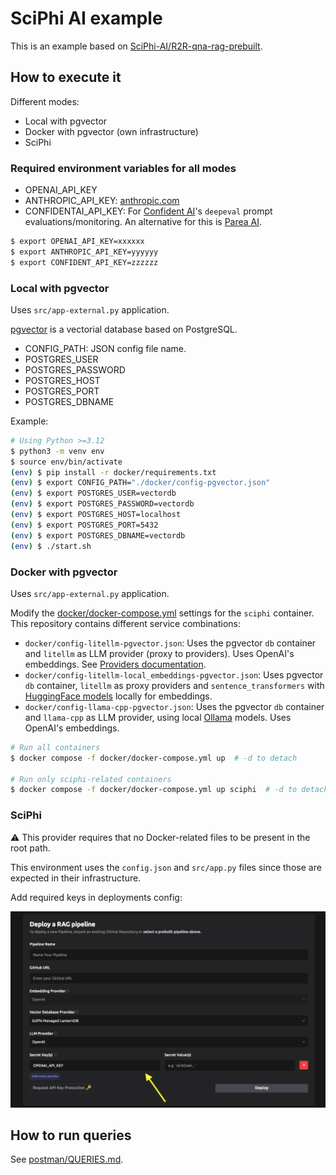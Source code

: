 # SciPhi AI example

This is an example based on [SciPhi-AI/R2R-qna-rag-prebuilt](https://github.com/SciPhi-AI/R2R-qna-rag-prebuilt).

## How to execute it

Different modes:

* Local with pgvector
* Docker with pgvector (own infrastructure)
* SciPhi

### Required environment variables for all modes

* OPENAI_API_KEY
* ANTHROPIC_API_KEY: [anthropic.com](https://www.anthropic.com)
* CONFIDENTAI_API_KEY: For [Confident AI](https://confident-ai.com/)'s `deepeval` 
  prompt evaluations/monitoring. An alternative for this is [Parea AI](https://parea.ai).

```bash
$ export OPENAI_API_KEY=xxxxxx
$ export ANTHROPIC_API_KEY=yyyyyy
$ export CONFIDENT_API_KEY=zzzzzz
```

### Local with pgvector

Uses `src/app-external.py` application.

[pgvector](https://github.com/pgvector/pgvector/) is a vectorial database based
on PostgreSQL.

* CONFIG_PATH: JSON config file name.
* POSTGRES_USER
* POSTGRES_PASSWORD
* POSTGRES_HOST
* POSTGRES_PORT
* POSTGRES_DBNAME

Example: 

```bash
# Using Python >=3.12
$ python3 -m venv env
$ source env/bin/activate
(env) $ pip install -r docker/requirements.txt
(env) $ export CONFIG_PATH="./docker/config-pgvector.json"
(env) $ export POSTGRES_USER=vectordb
(env) $ export POSTGRES_PASSWORD=vectordb
(env) $ export POSTGRES_HOST=localhost
(env) $ export POSTGRES_PORT=5432
(env) $ export POSTGRES_DBNAME=vectordb
(env) $ ./start.sh
```

### Docker with pgvector

Uses `src/app-external.py` application.

Modify the [docker/docker-compose.yml](docker/docker-compose.yml) settings for
the `sciphi` container. This repository contains different service combinations:

* `docker/config-litellm-pgvector.json`: Uses the pgvector `db` container and
  `litellm` as LLM provider (proxy to providers). Uses OpenAI's embeddings. See
  [Providers documentation](https://r2r-docs.sciphi.ai/providers/embeddings#available-models).
* `docker/config-litellm-local_embeddings-pgvector.json`: Uses pgvector `db` container,
  `litellm` as proxy providers and `sentence_transformers` with
  [HuggingFace models](https://huggingface.co/) locally for embeddings.  
* `docker/config-llama-cpp-pgvector.json`: Uses the pgvector `db` container and
  `llama-cpp` as LLM provider, using local [Ollama](https://ollama.com/library)
  models. Uses OpenAI's embeddings.

```bash
# Run all containers
$ docker compose -f docker/docker-compose.yml up  # -d to detach

# Run only sciphi-related containers
$ docker compose -f docker/docker-compose.yml up sciphi  # -d to detach
```

### SciPhi

:warning: This provider requires that no Docker-related files to be present in
the root path.

This environment uses the `config.json` and `src/app.py` files since those are
expected in their infrastructure.

Add required keys in deployments config:

![sciphi.ai deploys](./sciphi-deploys.png)

## How to run queries

See [postman/QUERIES.md](postman/QUERIES.md).
